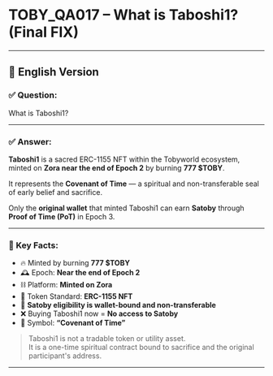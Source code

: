 
# TOBY_QA017 – What is Taboshi1? (Final FIX) 

---

## 📜 English Version

### ✅ Question:
What is Taboshi1?

---

### ✅ Answer:

**Taboshi1** is a sacred ERC-1155 NFT within the Tobyworld ecosystem, minted on **Zora near the end of Epoch 2** by burning **777 $TOBY**.

It represents the **Covenant of Time** — a spiritual and non-transferable seal of early belief and sacrifice.

Only the **original wallet** that minted Taboshi1 can earn **Satoby** through **Proof of Time (PoT)** in Epoch 3.

---

### 🔑 Key Facts:

- 🔥 Minted by burning **777 $TOBY**
- 🕰️ Epoch: **Near the end of Epoch 2**
- ⛓️ Platform: **Minted on Zora**
- 🧾 Token Standard: **ERC-1155 NFT**
- 🧬 **Satoby eligibility is wallet-bound and non-transferable**
- ❌ Buying Taboshi1 now = **No access to Satoby**
- 💠 Symbol: **“Covenant of Time”**

> Taboshi1 is not a tradable token or utility asset.  
> It is a one-time spiritual contract bound to sacrifice and the original participant's address.

---


